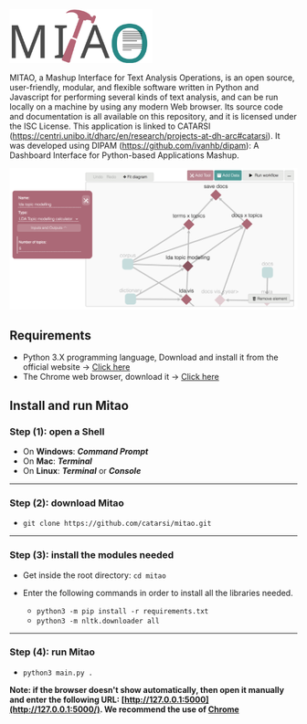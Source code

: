 <img src="doc/mitao_v2.svg" alt="logo" width="250"/>

MITAO, a Mashup Interface for Text Analysis Operations, is an open source, user-friendly, modular, and flexible software written in Python and Javascript for performing several kinds of text analysis, and can be run locally on a machine by using any modern Web browser. Its source code and documentation is all available on this repository, and it is licensed under the ISC License.
This application is linked to CATARSI (https://centri.unibo.it/dharc/en/research/projects-at-dh-arc#catarsi). It was developed using DIPAM  (https://github.com/ivanhb/dipam): A Dashboard Interface for Python-based Applications Mashup.

<img src="doc/main_screen.png" alt="screen"/>

## Requirements
* Python 3.X programming language, Download and install it from the official website -> [Click here](https://www.python.org/downloads/)
* The Chrome web browser, download it -> [Click here](https://www.google.com/intl/en/chrome/)

## Install and run Mitao

### Step (1): open a Shell
* On **Windows**: **_Command Prompt_**
* On **Mac**: **_Terminal_**
* On **Linux**: **_Terminal_** or **_Console_**

---

### Step (2): download Mitao
* ```git clone https://github.com/catarsi/mitao.git```   

---

### Step (3): install the modules needed
* Get inside the root directory:
```cd mitao```  

* Enter the following commands in order to install all the libraries needed.  
  * ```python3 -m pip install -r requirements.txt```  
  * ```python3 -m nltk.downloader all```

---

### Step (4): run Mitao
* ```python3 main.py .```

**Note: if the browser doesn't show automatically, then open it manually and enter the following URL: [http://127.0.0.1:5000](http://127.0.0.1:5000/).
We recommend the use of [Chrome](https://www.google.com/intl/en/chrome/)**
